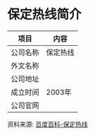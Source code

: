 # 保定热线简介

|项目|内容|
|-----|-----|
|公司名称|保定热线|
|外文名称||
|公司地址||
|成立时间|2003年|
|公司官网||

资料来源: 
[百度百科-保定热线](https://baike.baidu.com/item/%E4%BF%9D%E5%AE%9A%E7%83%AD%E7%BA%BF)